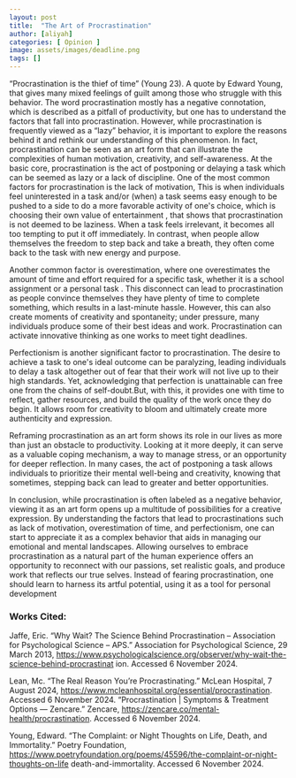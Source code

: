 ```yaml
---
layout: post
title:  "The Art of Procrastination"
author: [aliyah]
categories: [ Opinion ]
image: assets/images/deadline.png
tags: []
---
```


“Procrastination is the thief of time” (Young 23). A quote by Edward Young, that gives many mixed feelings of guilt among those who struggle with this behavior. The word procrastination mostly has a negative connotation, which is described as a pitfall of productivity, but one has to understand the factors that fall into procrastination. However, while procrastination is frequently viewed as a “lazy” behavior, it is important to explore the reasons behind it and rethink our understanding of this phenomenon. In fact, procrastination can be seen as an art form that can  illustrate the complexities of human motivation, creativity, and self-awareness. At the basic core, procrastination is the act of postponing or delaying a task which can be seemed as lazy or a lack of discipline. One of the most common factors for procrastination is the lack of motivation, This is when individuals feel uninterested in a task and/or (when) a task seems easy enough to be pushed to a side to do a more favorable activity of one's choice, which is choosing their own value of entertainment , that shows that procrastination is not deemed to be laziness. When a task feels irrelevant, it becomes all too tempting to put it off immediately. In contrast, when people allow themselves the freedom to step back and take a breath, they often come back to the task with new energy and purpose. 

Another common factor is overestimation, where one overestimates the amount of time and effort required for a specific task, whether it is a school assignment or a personal task . This disconnect can lead to procrastination as people convince themselves they have plenty of time to complete something, which results in a last-minute hassle. However, this can also create moments of creativity and spontaneity; under pressure, many individuals produce some of their best ideas and work. Procrastination can activate innovative thinking as one works to meet tight deadlines. 

Perfectionism is another significant factor to procrastination. The desire to achieve a task to one's ideal outcome can be paralyzing, leading individuals to delay a task altogether out of fear that their work will not live up to their high standards. Yet, acknowledging that perfection is unattainable can free one from the chains of self-doubt.But, with this, it provides one with time to reflect, gather resources, and build the quality of the work once they do begin. It allows room for creativity to bloom and ultimately create more authenticity and expression. 

Reframing procrastination as an art form shows its role in our lives as more than just an obstacle  to productivity. Looking at it more deeply, it can serve as a valuable coping mechanism, a way to manage stress, or an opportunity for deeper reflection. In many cases, the act of postponing a task allows individuals to prioritize their mental well-being and creativity, knowing that sometimes, stepping back can lead to greater and better opportunities.

In conclusion, while procrastination is often labeled as a negative behavior, viewing it as an art form opens up a multitude of possibilities for a creative expression. By understanding the factors that lead to procrastinations such as lack of motivation, overestimation of time, and perfectionism, one can start to appreciate it as a complex behavior that aids in managing our emotional and mental landscapes. Allowing ourselves to embrace procrastination as a natural part of the human experience offers an opportunity to reconnect with our passions, set realistic goals, and produce work that reflects our true selves. Instead of fearing procrastination, one should learn to harness its artful potential, using it as a tool for personal development
  

### Works Cited:

Jaffe, Eric. “Why Wait? The Science Behind Procrastination – Association for Psychological Science – APS.” Association for Psychological Science, 29 March 2013, 
https://www.psychologicalscience.org/observer/why-wait-the-science-behind-procrastinat ion. Accessed 6 November 2024. 

Lean, Mc. “The Real Reason You’re Procrastinating.” McLean Hospital, 7 August 2024, https://www.mcleanhospital.org/essential/procrastination. Accessed 6 November 2024. 
“Procrastination | Symptoms & Treatment Options — Zencare.” Zencare, https://zencare.co/mental-health/procrastination. Accessed 6 November 2024. 

Young, Edward. “The Complaint: or Night Thoughts on Life, Death, and Immortality.” Poetry Foundation, 
https://www.poetryfoundation.org/poems/45596/the-complaint-or-night-thoughts-on-life death-and-immortality. Accessed 6 November 2024.

